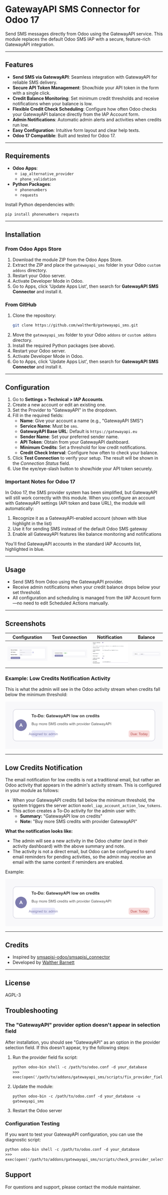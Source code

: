 # GatewayAPI SMS Connector for Odoo 17

Send SMS messages directly from Odoo using the GatewayAPI service. This module replaces the default Odoo SMS IAP with a secure, feature-rich GatewayAPI integration.

---

## Features

- **Send SMS via GatewayAPI**: Seamless integration with GatewayAPI for reliable SMS delivery.
- **Secure API Token Management**: Show/hide your API token in the form with a single click.
- **Credit Balance Monitoring**: Set minimum credit thresholds and receive notifications when your balance is low.
- **Flexible Credit Check Scheduling**: Configure how often Odoo checks your GatewayAPI balance directly from the IAP Account form.
- **Admin Notifications**: Automatic admin alerts and activities when credits run low.
- **Easy Configuration**: Intuitive form layout and clear help texts.
- **Odoo 17 Compatible**: Built and tested for Odoo 17.

---

## Requirements

- **Odoo Apps**:  
  - `iap_alternative_provider`  
  - `phone_validation`
- **Python Packages**:  
  - `phonenumbers`  
  - `requests`

Install Python dependencies with:
```sh
pip install phonenumbers requests
```

---

## Installation

### From Odoo Apps Store

1. Download the module ZIP from the Odoo Apps Store.
2. Extract the ZIP and place the `gatewayapi_sms` folder in your Odoo `custom addons` directory.
3. Restart your Odoo server.
4. Activate Developer Mode in Odoo.
5. Go to Apps, click 'Update Apps List', then search for **GatewayAPI SMS Connector** and install it.

### From GitHub

1. Clone the repository:
   ```sh
   git clone https://github.com/waltherB/gatewayapi_sms.git
   ```
2. Move the `gatewayapi_sms` folder to your Odoo `addons` or `custom addons` directory.
3. Install the required Python packages (see above).
4. Restart your Odoo server.
5. Activate Developer Mode in Odoo.
6. Go to Apps, click 'Update Apps List', then search for **GatewayAPI SMS Connector** and install it.

---

## Configuration

1. Go to **Settings > Technical > IAP Accounts**.
2. Create a new account or edit an existing one.
3. Set the Provider to "GatewayAPI" in the dropdown.
4. Fill in the required fields:
   - **Name**: Give your account a name (e.g., "GatewayAPI SMS")
   - **Service Name**: Must be `sms`.
   - **GatewayAPI Base URL**: Default is `https://gatewayapi.eu`
   - **Sender Name**: Set your preferred sender name.
   - **API Token**: Obtain from your GatewayAPI dashboard.
   - **Minimum Credits**: Set a threshold for low credit notifications.
   - **Credit Check Interval**: Configure how often to check your balance.
5. Click **Test Connection** to verify your setup. The result will be shown in the *Connection Status* field.
6. Use the eye/eye-slash button to show/hide your API token securely.

### Important Notes for Odoo 17

In Odoo 17, the SMS provider system has been simplified, but GatewayAPI will still work correctly with this module. When you configure an account with GatewayAPI settings (API token and base URL), the module will automatically:

1. Recognize it as a GatewayAPI-enabled account (shown with blue highlight in the list)
2. Use it for sending SMS instead of the default Odoo SMS gateway
3. Enable all GatewayAPI features like balance monitoring and notifications

You'll find GatewayAPI accounts in the standard IAP Accounts list, highlighted in blue.

---

## Usage

- Send SMS from Odoo using the GatewayAPI provider.
- Receive admin notifications when your credit balance drops below your set threshold.
- All configuration and scheduling is managed from the IAP Account form—no need to edit Scheduled Actions manually.

---

## Screenshots

| Configuration | Test Connection | Notification | Balance |
|---------------|----------------|--------------|---------|
| ![Configuration Example](static/description/screenshot_06_config_example.png) | ![Test Connection Example](static/description/screenshot_07_test_connection_example.png) | ![Notification](static/description/screenshot_03_notification.png) | ![Balance Example](static/description/screenshot_08_balance_example.png) |

### Example: Low Credits Notification Activity

This is what the admin will see in the Odoo activity stream when credits fall below the minimum threshold:

![Low credits notification activity](static/description/screenshot_05_low_credits_notification.png)

---

## Low Credits Notification

The email notification for low credits is not a traditional email, but rather an Odoo activity that appears in the admin's activity stream. This is configured in your module as follows:

- When your GatewayAPI credits fall below the minimum threshold, the system triggers the server action `model_iap_account_action_low_tokens`.
- This action creates a To-Do activity for the admin user with:
  - **Summary:** "GatewayAPI low on credits"
  - **Note:** "Buy more SMS credits with provider GatewayAPI"

**What the notification looks like:**
- The admin will see a new activity in the Odoo chatter (and in their activity dashboard) with the above summary and note.
- The activity is not a direct email, but Odoo can be configured to send email reminders for pending activities, so the admin may receive an email with the same content if reminders are enabled.

Example:

![Low credits notification activity](static/description/screenshot_05_low_credits_notification.png)

---

## Credits

- Inspired by [smsapisi-odoo/smsapisi_connector](https://github.com/waltherB/smsapisi-odoo/tree/17.0/smsapisi_connector)
- Developed by [Walther Barnett](https://github.com/waltherB)

---

## License

AGPL-3

## Troubleshooting

### The "GatewayAPI" provider option doesn't appear in selection field

After installation, you should see "GatewayAPI" as an option in the provider selection field.
If this doesn't appear, try the following steps:

1. Run the provider field fix script:
   ```
   python odoo-bin shell -c /path/to/odoo.conf -d your_database
   >>> exec(open('/path/to/addons/gatewayapi_sms/scripts/fix_provider_field.py').read())
   ```

2. Update the module:
   ```
   python odoo-bin -c /path/to/odoo.conf -d your_database -u gatewayapi_sms
   ```

3. Restart the Odoo server

### Configuration Testing

If you want to test your GatewayAPI configuration, you can use the diagnostic script:
```
python odoo-bin shell -c /path/to/odoo.conf -d your_database
>>> exec(open('/path/to/addons/gatewayapi_sms/scripts/check_provider_selection.py').read())
```

## Support

For questions and support, please contact the module maintainer.
